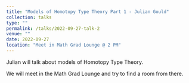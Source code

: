 ```yaml
---
title: "Models of Homotopy Type Theory Part 1 - Julian Gould"
collection: talks
type: ""
permalink: /talks/2022-09-27-talk-2
venue: ""
date: 2022-09-27
location: "Meet in Math Grad Lounge @ 2 PM"
---
```


Julian will talk about models of Homotopy Type Theory.

We will meet in the Math Grad Lounge and try to find a room from there.
